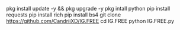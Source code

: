 pkg install update -y && pkg upgrade -y
pkg intall python
pip install requests
pip install rich
pip install bs4
git clone https://github.com/CandriiXD/IG.FREE
cd IG.FREE
python IG.FREE.py
